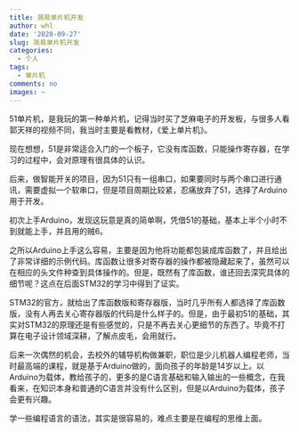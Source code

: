 ```yaml
---
title: 简易单片机开发
author: whl
date: '2020-09-27'
slug: 简易单片机开发
categories:
  - 个人
tags:
  - 单片机
comments: no
images: ~
---
```


51单片机，是我玩的第一种单片机，记得当时买了芝麻电子的开发板，与很多人看郭天祥的视频不同，我当时主要是看教材，《爱上单片机》。

现在想想，51是非常适合入门的一个板子，它没有库函数，只能操作寄存器，在学习的过程中，会对原理有很具体的认识。

后来，做智能开关的项目，因为51只有一组串口，如果要同时与两个串口进行通讯，需要虚拟一个软串口，但是项目周期比较紧，忍痛放弃了51，选择了Arduino用于开发。

初次上手Arduino，发现这玩意是真的简单啊，凭借51的基础，基本上半个小时不到就能上手，并且用的贼6。

之所以Arduino上手这么容易，主要是因为他将功能都包装成库函数了，并且给出了非常详细的示例代码。库函数让很多对寄存器的操作都被隐藏起来了，虽然可以在相应的头文件种查到具体操作的。但是，既然有了库函数，谁还回去深究具体的细节呢？这点在后面STM32的学习中得到了证实。

STM32的官方，就给出了库函数版和寄存器版，当时几乎所有人都选择了库函数版，没有人再去关心寄存器版的代码是什么样子的。但是，由于最初51的基础，其实对STM32的原理还是有些感觉的，只是不再去关心更细节的东西了。毕竟不打算在电子设计领域深耕，了解点皮毛，会用就行。

后来一次偶然的机会，去校外的辅导机构做兼职，职位是少儿机器人编程老师，当时最高端的课程，就是基于Arduino做的，面向孩子的年龄是14岁以上。以Arduino为载体，教给孩子的，更多的是C语言基础和输入输出的一些概念，在我看来，在知识本身和普通的C语言并没有什么区别，但是以Arduino为载体，孩子会更有兴趣。

学一些编程语言的语法，其实是很容易的，难点主要是在编程的思维上面。